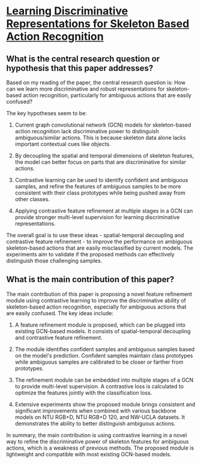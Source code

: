 # [Learning Discriminative Representations for Skeleton Based Action   Recognition](https://arxiv.org/abs/2303.03729)

## What is the central research question or hypothesis that this paper addresses?

 Based on my reading of the paper, the central research question is: How can we learn more discriminative and robust representations for skeleton-based action recognition, particularly for ambiguous actions that are easily confused? 

The key hypotheses seem to be:

1) Current graph convolutional network (GCN) models for skeleton-based action recognition lack discriminative power to distinguish ambiguous/similar actions. This is because skeleton data alone lacks important contextual cues like objects.

2) By decoupling the spatial and temporal dimensions of skeleton features, the model can better focus on parts that are discriminative for similar actions. 

3) Contrastive learning can be used to identify confident and ambiguous samples, and refine the features of ambiguous samples to be more consistent with their class prototypes while being pushed away from other classes.

4) Applying contrastive feature refinement at multiple stages in a GCN can provide stronger multi-level supervision for learning discriminative representations.

The overall goal is to use these ideas - spatial-temporal decoupling and contrastive feature refinement - to improve the performance on ambiguous skeleton-based actions that are easily misclassified by current models. The experiments aim to validate if the proposed methods can effectively distinguish those challenging samples.


## What is the main contribution of this paper?

 The main contribution of this paper is proposing a novel feature refinement module using contrastive learning to improve the discriminative ability of skeleton-based action recognition, especially for ambiguous actions that are easily confused. The key ideas include:

1. A feature refinement module is proposed, which can be plugged into existing GCN-based models. It consists of spatial-temporal decoupling and contrastive feature refinement.

2. The module identifies confident samples and ambiguous samples based on the model's prediction. Confident samples maintain class prototypes while ambiguous samples are calibrated to be closer or farther from prototypes. 

3. The refinement module can be embedded into multiple stages of a GCN to provide multi-level supervision. A contrastive loss is calculated to optimize the features jointly with the classification loss.

4. Extensive experiments show the proposed module brings consistent and significant improvements when combined with various backbone models on NTU RGB+D, NTU RGB+D 120, and NW-UCLA datasets. It demonstrates the ability to better distinguish ambiguous actions.

In summary, the main contribution is using contrastive learning in a novel way to refine the discriminative power of skeleton features for ambiguous actions, which is a weakness of previous methods. The proposed module is lightweight and compatible with most existing GCN-based models.
